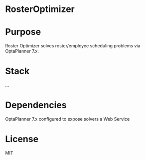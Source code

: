 # RosterOptimizer

# Purpose
Roster Optimizer solves roster/employee scheduling problems via OptaPlanner 7.x.

# Stack
...


# Dependencies
OptaPlanner 7.x configured to expose solvers a Web Service 


# License

MIT 
